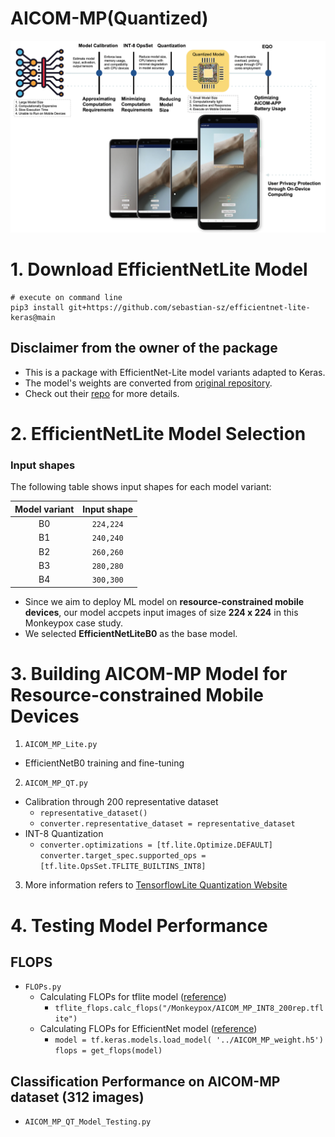 # AICOM-MP(Quantized)
![](AICOM_APP_architecture%20(1).png)


# 1. Download EfficientNetLite Model
```
# execute on command line
pip3 install git+https://github.com/sebastian-sz/efficientnet-lite-keras@main
```
## Disclaimer from the owner of the package
* This is a package with EfficientNet-Lite model variants adapted to Keras.  
* The model's weights are converted from [original repository](https://github.com/tensorflow/tpu/blob/master/models/official/efficientnet/lite/).
* Check out their [repo](https://github.com/sebastian-sz/efficientnet-lite-keras) for more details.


# 2. EfficientNetLite Model Selection

### Input shapes
The following table shows input shapes for each model variant:

| Model variant | Input shape |
|:-------------:|:-----------:|
|       B0      | `224,224`   |
|       B1      | `240,240`   |
|       B2      | `260,260`   |
|       B3      | `280,280`   |
|       B4      | `300,300`   |

* Since we aim to deploy ML model on **resource-constrained mobile devices**, our model accpets input images of size **224 x 224** in this Monkeypox case study.
* We selected **EfficientNetLiteB0** as the base model.

# 3. Building AICOM-MP Model for Resource-constrained Mobile Devices
1. `AICOM_MP_Lite.py`
  * EfficientNetB0 training and fine-tuning
2. `AICOM_MP_QT.py`
  * Calibration through 200 representative dataset
    * `representative_dataset()`
    * `converter.representative_dataset = representative_dataset`
  * INT-8 Quantization
    * `converter.optimizations = [tf.lite.Optimize.DEFAULT]
    converter.target_spec.supported_ops = [tf.lite.OpsSet.TFLITE_BUILTINS_INT8]`
3. More information refers to [TensorflowLite Quantization Website](https://www.tensorflow.org/lite/performance/post_training_quantization)
  

# 4. Testing Model Performance

## FLOPS
* `FLOPs.py`
  * Calculating FLOPs for tflite model ([reference](https://github.com/lisosia/tflite-flops/tree/main))
    * `tflite_flops.calc_flops("/Monkeypox/AICOM_MP_INT8_200rep.tflite")` 
  * Calculating FLOPs for EfficientNet model ([reference](https://github.com/tokusumi/keras-flops/blob/master/notebooks/flops_calculation_tfkeras.ipynb))
    * `model = tf.keras.models.load_model(
        '../AICOM_MP_weight.h5')
    flops = get_flops(model)`

## Classification Performance on AICOM-MP dataset (312 images)
* `AICOM_MP_QT_Model_Testing.py`